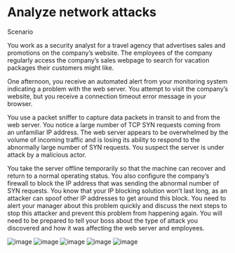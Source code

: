 # Analyze network attacks

Scenario

You work as a security analyst for a travel agency that advertises sales and promotions on the company’s website. The employees of the company regularly access the company’s sales webpage to search for vacation packages their customers might like. 

One afternoon, you receive an automated alert from your monitoring system indicating a problem with the web server. You attempt to visit the company’s website, but you receive a connection timeout error message in your browser.

You use a packet sniffer to capture data packets in transit to and from the web server. You notice a large number of TCP SYN requests coming from an unfamiliar IP address. The web server appears to be overwhelmed by the volume of incoming traffic and is losing its ability to respond to the abnormally large number of SYN requests. You suspect the server is under attack by a malicious actor. 

You take the server offline temporarily so that the machine can recover and return to a normal operating status. You also configure the company’s firewall to block the IP address that was sending the abnormal number of SYN requests. You know that your IP blocking solution won’t last long, as an attacker can spoof other IP addresses to get around this block. You need to alert your manager about this problem quickly and discuss the next steps to stop this attacker and prevent this problem from happening again. You will need to be prepared to tell your boss about the type of attack you discovered and how it was affecting the web server and employees.

![image](https://github.com/aperezgomez/Analyze_network_attacks/assets/120771676/300a26e8-34e3-4731-9df2-e59d4024ac11)
![image](https://github.com/aperezgomez/Analyze_network_attacks/assets/120771676/34b173e2-b096-43b9-a1d8-bf01b1f014d1)
![image](https://github.com/aperezgomez/Analyze_network_attacks/assets/120771676/3aaa420d-5adf-491f-81aa-873dd88de96b)
![image](https://github.com/aperezgomez/Analyze_network_attacks/assets/120771676/c1420a93-8317-4210-8cf7-ca0f53b89ca5)
![image](https://github.com/aperezgomez/Analyze_network_attacks/assets/120771676/f31ec6c8-50ef-4563-a5fe-9f9ef741e104)
